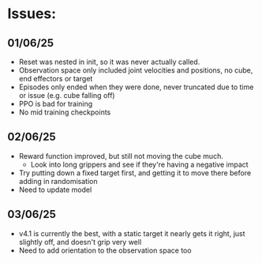 # Issues:

## 01/06/25
- Reset was nested in init, so it was never actually called.
- Observation space only included joint velocities and positions, no cube, end effectors or target
- Episodes only ended when they were done, never truncated due to time or issue (e.g. cube falling off)
- PPO is bad for training
- No mid training checkpoints

## 02/06/25
- Reward function improved, but still not moving the cube much.
    - Look into long grippers and see if they're having a negative impact
- Try putting down a fixed target first, and getting it to move there before adding in randomisation
- Need to update model

## 03/06/25
- v4.1 is currently the best, with a static target it nearly gets it right, just slightly off, and doesn't grip very well
- Need to add orientation to the observation space too
